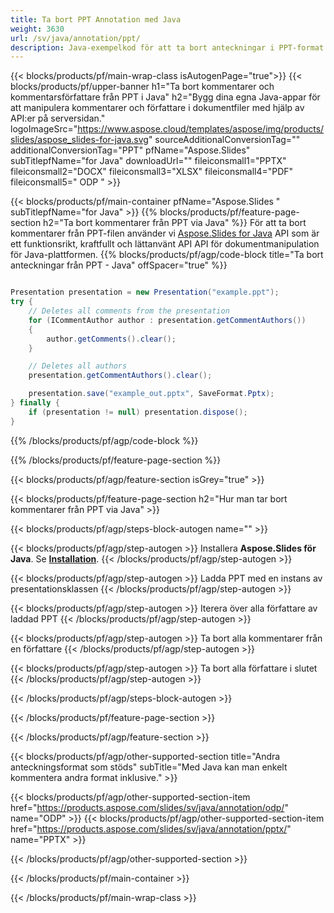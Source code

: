 ```yaml
---
title: Ta bort PPT Annotation med Java
weight: 3630
url: /sv/java/annotation/ppt/ 
description: Java-exempelkod för att ta bort anteckningar i PPT-format i Java Runtime Environment för JSP/JSF-applikationer och skrivbordsapplikationer.
---
```


{{< blocks/products/pf/main-wrap-class isAutogenPage="true">}}
{{< blocks/products/pf/upper-banner h1="Ta bort kommentarer och kommentarsförfattare från PPT i Java" h2="Bygg dina egna Java-appar för att manipulera kommentarer och författare i dokumentfiler med hjälp av API:er på serversidan." logoImageSrc="https://www.aspose.cloud/templates/aspose/img/products/slides/aspose_slides-for-java.svg" sourceAdditionalConversionTag="" additionalConversionTag="PPT" pfName="Aspose.Slides" subTitlepfName="for Java" downloadUrl="" fileiconsmall1="PPTX" fileiconsmall2="DOCX" fileiconsmall3="XLSX" fileiconsmall4="PDF" fileiconsmall5=" ODP " >}}

{{< blocks/products/pf/main-container pfName="Aspose.Slides " subTitlepfName="for Java" >}}
{{% blocks/products/pf/feature-page-section  h2="Ta bort kommentarer från PPT via Java" %}}
För att ta bort kommentarer från PPT-filen använder vi [Aspose.Slides for Java](https://products.aspose.com/slides/sv/java/) API som är ett funktionsrikt, kraftfullt och lättanvänt API API för dokumentmanipulation för Java-plattformen.
{{% blocks/products/pf/agp/code-block title="Ta bort anteckningar från PPT - Java" offSpacer="true" %}}

```java

Presentation presentation = new Presentation("example.ppt");
try {
    // Deletes all comments from the presentation
    for (ICommentAuthor author : presentation.getCommentAuthors())
    {
        author.getComments().clear();
    }

    // Deletes all authors
    presentation.getCommentAuthors().clear();

    presentation.save("example_out.pptx", SaveFormat.Pptx);
} finally {
    if (presentation != null) presentation.dispose();
}
```
{{% /blocks/products/pf/agp/code-block %}}

{{% /blocks/products/pf/feature-page-section %}}

{{< blocks/products/pf/agp/feature-section isGrey="true" >}}

{{< blocks/products/pf/feature-page-section  h2="Hur man tar bort kommentarer från PPT via Java" >}}

{{< blocks/products/pf/agp/steps-block-autogen name="" >}}

{{< blocks/products/pf/agp/step-autogen >}}
Installera **Aspose.Slides för Java**. Se [**Installation**](https://docs.aspose.com/slides/java/installation/).
{{< /blocks/products/pf/agp/step-autogen >}}

{{< blocks/products/pf/agp/step-autogen >}}
Ladda PPT med en instans av presentationsklassen
{{< /blocks/products/pf/agp/step-autogen >}}

{{< blocks/products/pf/agp/step-autogen >}}
Iterera över alla författare av laddad PPT
{{< /blocks/products/pf/agp/step-autogen >}}

{{< blocks/products/pf/agp/step-autogen >}}
Ta bort alla kommentarer från en författare
{{< /blocks/products/pf/agp/step-autogen >}}

{{< blocks/products/pf/agp/step-autogen >}}
Ta bort alla författare i slutet
{{< /blocks/products/pf/agp/step-autogen >}}

{{< /blocks/products/pf/agp/steps-block-autogen >}}

{{< /blocks/products/pf/feature-page-section >}}

{{< /blocks/products/pf/agp/feature-section >}}

{{< blocks/products/pf/agp/other-supported-section title="Andra anteckningsformat som stöds" subTitle="Med Java kan man enkelt kommentera andra format inklusive." >}}

{{< blocks/products/pf/agp/other-supported-section-item href="https://products.aspose.com/slides/sv/java/annotation/odp/" name="ODP" >}}
{{< blocks/products/pf/agp/other-supported-section-item href="https://products.aspose.com/slides/sv/java/annotation/pptx/" name="PPTX" >}}

{{< /blocks/products/pf/agp/other-supported-section >}}

{{< /blocks/products/pf/main-container >}}
    
{{< /blocks/products/pf/main-wrap-class >}}